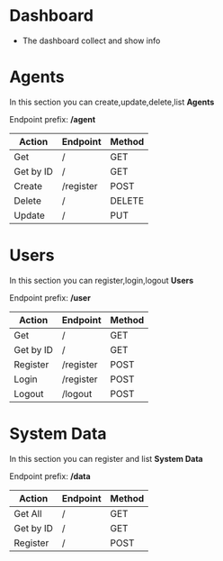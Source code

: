 # Dashboard

- The dashboard collect and show info

# Agents
In this section you can create,update,delete,list **Agents**

Endpoint prefix: **/agent**

| Action      | Endpoint | Method |
| ----------- | ----------- | ----------- |
| Get         | /           | GET |
| Get by ID   | /<id>       | GET |
| Create      | /register   | POST |
| Delete      | /<id>       | DELETE |
| Update      | /<id>       | PUT |


# Users
In this section you can register,login,logout **Users**

Endpoint prefix: **/user**

| Action      | Endpoint | Method |
| ----------- | ----------- | ----------- |
| Get         | /           | GET |
| Get by ID   | /<id>       | GET |
| Register    | /register   | POST |
| Login       | /register   | POST |
| Logout      | /logout     | POST |

# System Data
In this section you can register and list **System Data**

Endpoint prefix: **/data**

| Action      | Endpoint | Method |
| ----------- | ----------- | ----------- |
| Get All     | /           | GET |
| Get by ID   | /<id>       | GET |
| Register    | /           | POST |
